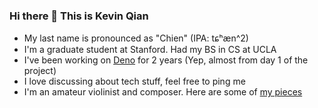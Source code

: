 ### Hi there 👋 This is Kevin Qian

- My last name is pronounced as "Chien" (IPA: tɕʰæn^2)
- I'm a graduate student at Stanford. Had my BS in CS at UCLA
- I've been working on [Deno](https://github.com/denoland/deno) for 2 years (Yep, almost from day 1 of the project)
- I love discussing about tech stuff, feel free to ping me
- I'm an amateur violinist and composer. Here are some of [my pieces](https://www.youtube.com/channel/UCr12aWBV7lAZN1d9t9RvZOQ)


<!--
**kevinkassimo/kevinkassimo** is a ✨ _special_ ✨ repository because its `README.md` (this file) appears on your GitHub profile.

Here are some ideas to get you started:

- 🔭 I’m currently working on ...
- 🌱 I’m currently learning ...
- 👯 I’m looking to collaborate on ...
- 🤔 I’m looking for help with ...
- 💬 Ask me about ...
- 📫 How to reach me: ...
- 😄 Pronouns: ...
- ⚡ Fun fact: ...
-->
